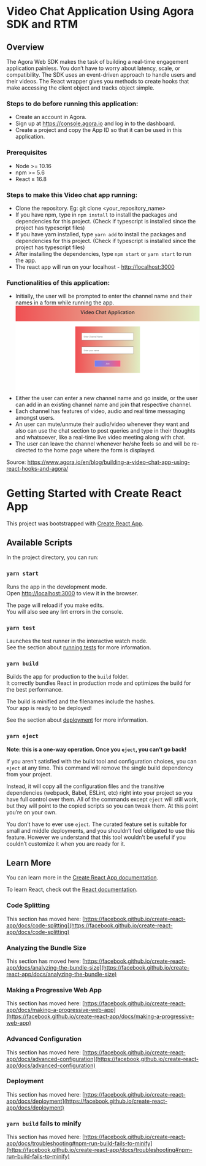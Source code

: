 # Video Chat Application Using Agora SDK and RTM 

## Overview

The Agora Web SDK makes the task of building a real-time engagement application painless. You don’t have to worry about latency, scale, or compatibility. The SDK uses an event-driven approach to handle users and their videos. The React wrapper gives you methods to create hooks that make accessing the client object and tracks object simple.

### Steps to do before running this application:
* Create an account in Agora.
* Sign up at https://console.agora.io and log in to the dashboard.
* Create a project and copy the App ID so that it can be used in this application.

### Prerequisites
* Node >= 10.16
* npm >= 5.6
* React ≥ 16.8

### Steps to make this Video chat app running:
* Clone the repository. Eg: git clone <your_repository_name>
* If you have npm, type in `npm install` to install the packages and dependencies for this project. (Check if typescript is installed since the project has typescript files)
* If you have yarn installed, type `yarn add` to install the packages and dependencies for this project. (Check if typescript is installed since the project has typescript files)
* After installing the dependencies, type `npm start` or `yarn start` to run the app.
* The react app will run on your localhost - [http://localhost:3000](http://localhost:3000)

### Functionalities of this application:
* Initially, the user will be prompted to enter the channel name and their names in a form while running the app.
![Form image](https://github.com/AjayKumarR24430/Video-Chat-App-Agora-React/blob/main/screenshots/Video%20chat%20ss1.png)
* Either the user can enter a new channel name and go inside, or the user can add in an existing channel name and join that respective channel.
* Each channel has features of video, audio and real time messaging amongst users.
* An user can mute/unmute their audio/video whenever they want and also can use the chat section to post queries and type in their thoughts and whatsoever, like a real-time live video meeting along with chat.
* The user can leave the channel whenever he/she feels so and will be re-directed to the home page where the form is displayed.

Source: https://www.agora.io/en/blog/building-a-video-chat-app-using-react-hooks-and-agora/

# Getting Started with Create React App

This project was bootstrapped with [Create React App](https://github.com/facebook/create-react-app).

## Available Scripts

In the project directory, you can run:

### `yarn start`

Runs the app in the development mode.\
Open [http://localhost:3000](http://localhost:3000) to view it in the browser.

The page will reload if you make edits.\
You will also see any lint errors in the console.

### `yarn test`

Launches the test runner in the interactive watch mode.\
See the section about [running tests](https://facebook.github.io/create-react-app/docs/running-tests) for more information.

### `yarn build`

Builds the app for production to the `build` folder.\
It correctly bundles React in production mode and optimizes the build for the best performance.

The build is minified and the filenames include the hashes.\
Your app is ready to be deployed!

See the section about [deployment](https://facebook.github.io/create-react-app/docs/deployment) for more information.

### `yarn eject`

**Note: this is a one-way operation. Once you `eject`, you can’t go back!**

If you aren’t satisfied with the build tool and configuration choices, you can `eject` at any time. This command will remove the single build dependency from your project.

Instead, it will copy all the configuration files and the transitive dependencies (webpack, Babel, ESLint, etc) right into your project so you have full control over them. All of the commands except `eject` will still work, but they will point to the copied scripts so you can tweak them. At this point you’re on your own.

You don’t have to ever use `eject`. The curated feature set is suitable for small and middle deployments, and you shouldn’t feel obligated to use this feature. However we understand that this tool wouldn’t be useful if you couldn’t customize it when you are ready for it.

## Learn More

You can learn more in the [Create React App documentation](https://facebook.github.io/create-react-app/docs/getting-started).

To learn React, check out the [React documentation](https://reactjs.org/).

### Code Splitting

This section has moved here: [https://facebook.github.io/create-react-app/docs/code-splitting](https://facebook.github.io/create-react-app/docs/code-splitting)

### Analyzing the Bundle Size

This section has moved here: [https://facebook.github.io/create-react-app/docs/analyzing-the-bundle-size](https://facebook.github.io/create-react-app/docs/analyzing-the-bundle-size)

### Making a Progressive Web App

This section has moved here: [https://facebook.github.io/create-react-app/docs/making-a-progressive-web-app](https://facebook.github.io/create-react-app/docs/making-a-progressive-web-app)

### Advanced Configuration

This section has moved here: [https://facebook.github.io/create-react-app/docs/advanced-configuration](https://facebook.github.io/create-react-app/docs/advanced-configuration)

### Deployment

This section has moved here: [https://facebook.github.io/create-react-app/docs/deployment](https://facebook.github.io/create-react-app/docs/deployment)

### `yarn build` fails to minify

This section has moved here: [https://facebook.github.io/create-react-app/docs/troubleshooting#npm-run-build-fails-to-minify](https://facebook.github.io/create-react-app/docs/troubleshooting#npm-run-build-fails-to-minify)

